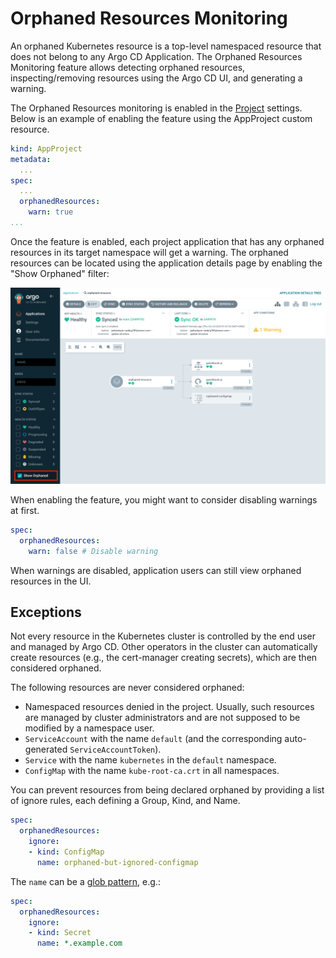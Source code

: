 # Orphaned Resources Monitoring

An orphaned Kubernetes resource is a top-level namespaced resource that does not belong to any Argo CD Application. The Orphaned Resources Monitoring feature allows detecting
orphaned resources, inspecting/removing resources using the Argo CD UI, and generating a warning.

The Orphaned Resources monitoring is enabled in the [Project](projects.md) settings.
Below is an example of enabling the feature using the AppProject custom resource.

```yaml
kind: AppProject
metadata:
  ...
spec:
  ...
  orphanedResources:
    warn: true
...
```

Once the feature is enabled, each project application that has any orphaned resources in its target namespace
will get a warning. The orphaned resources can be located using the application details page by enabling the "Show Orphaned" filter:

![orphaned resources](../assets/orphaned-resources.png)

When enabling the feature, you might want to consider disabling warnings at first.

```yaml
spec:
  orphanedResources:
    warn: false # Disable warning
```

When warnings are disabled, application users can still view orphaned resources in the UI.

## Exceptions

Not every resource in the Kubernetes cluster is controlled by the end user and managed by Argo CD. Other operators in the cluster can automatically create resources (e.g., the cert-manager creating secrets), which are then considered orphaned.

The following resources are never considered orphaned:

* Namespaced resources denied in the project. Usually, such resources are managed by cluster administrators and are not supposed to be modified by a namespace user.
* `ServiceAccount` with the name `default` (and the corresponding auto-generated `ServiceAccountToken`).
* `Service` with the name `kubernetes` in the `default` namespace.
* `ConfigMap` with the name `kube-root-ca.crt` in all namespaces.

You can prevent resources from being declared orphaned by providing a list of ignore rules, each defining a Group, Kind, and Name.

```yaml
spec:
  orphanedResources:
    ignore:
    - kind: ConfigMap
      name: orphaned-but-ignored-configmap
```

The `name` can be a [glob pattern](https://github.com/gobwas/glob), e.g.:

```yaml
spec:
  orphanedResources:
    ignore:
    - kind: Secret
      name: *.example.com
```
